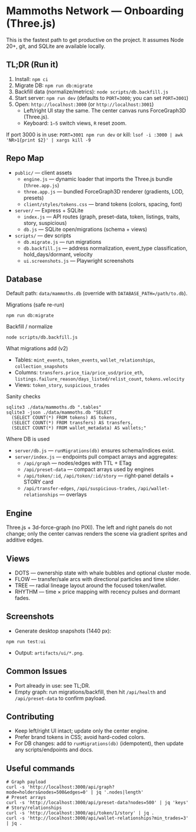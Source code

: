 # Mammoths Network — Onboarding (Three.js)

This is the fastest path to get productive on the project. It assumes Node 20+, git, and SQLite are available locally.

## TL;DR (Run it)
1. Install: `npm ci`
2. Migrate DB: `npm run db:migrate`
3. Backfill data (normalize/metrics): `node scripts/db.backfill.js`
4. Start server: `npm run dev` (defaults to `PORT=3000`; you can set `PORT=3001`)
5. Open: `http://localhost:3000` (or `http://localhost:3001`)
   - Left/right UI stay the same. The center canvas runs ForceGraph3D (Three.js).
   - Keyboard: `1–5` switch views, `R` reset zoom.

If port 3000 is in use: `PORT=3001 npm run dev` or kill: `lsof -i :3000 | awk 'NR>1{print $2}' | xargs kill -9`

## Repo Map
- `public/` — client assets
  - `engine.js` — dynamic loader that imports the Three.js bundle (`three.app.js`)
  - `three.app.js` — bundled ForceGraph3D renderer (gradients, LOD, presets)
  - `client/styles/tokens.css` — brand tokens (colors, spacing, font)
- `server/` — Express + SQLite
  - `index.js` — API routes (graph, preset-data, token, listings, traits, story, suspicious)
  - `db.js` — SQLite open/migrations (schema + views)
- `scripts/` — dev scripts
  - `db.migrate.js` — run migrations
  - `db.backfill.js` — address normalization, event_type classification, hold_days/dormant, velocity
  - `ui.screenshots.js` — Playwright screenshots

## Database
Default path: `data/mammoths.db` (override with `DATABASE_PATH=/path/to.db`).

Migrations (safe re-run)
```
npm run db:migrate
```
Backfill / normalize
```
node scripts/db.backfill.js
```
What migrations add (v2)
- Tables: `mint_events`, `token_events`, `wallet_relationships`, `collection_snapshots`
- Columns: `transfers.price_tia/price_usd/price_eth`, `listings.failure_reason/days_listed/relist_count`, `tokens.velocity`
- Views: `token_story`, `suspicious_trades`

Sanity checks
```
sqlite3 ./data/mammoths.db ".tables"
sqlite3 -json ./data/mammoths.db "SELECT 
  (SELECT COUNT(*) FROM tokens) AS tokens,
  (SELECT COUNT(*) FROM transfers) AS transfers,
  (SELECT COUNT(*) FROM wallet_metadata) AS wallets;"
```

Where DB is used
- `server/db.js` — `runMigrations(db)` ensures schema/indices exist.
- `server/index.js` — endpoints pull compact arrays and aggregates:
  - `/api/graph` — nodes/edges with TTL + ETag
  - `/api/preset-data` — compact arrays used by engines
  - `/api/token/:id`, `/api/token/:id/story` — right-panel details + STORY card
  - `/api/transfer-edges`, `/api/suspicious-trades`, `/api/wallet-relationships` — overlays

## Engine
Three.js + 3d-force-graph (no PIXI). The left and right panels do not change; only the center canvas renders the scene via gradient sprites and additive edges.

## Views
- DOTS — ownership state with whale bubbles and optional cluster mode.
- FLOW — transfer/sale arcs with directional particles and time slider.
- TREE — radial lineage layout around the focused token/wallet.
- RHYTHM — time × price mapping with recency pulses and dormant fades.

## Screenshots
- Generate desktop snapshots (1440 px):
```
npm run test:ui
```
- Output: `artifacts/ui/*.png`.

## Common Issues
- Port already in use: see TL;DR. 
- Empty graph: run migrations/backfill, then hit `/api/health` and `/api/preset-data` to confirm payload.

## Contributing
- Keep left/right UI intact; update only the center engine.
- Prefer brand tokens in CSS; avoid hard-coded colors.
- For DB changes: add to `runMigrations(db)` (idempotent), then update any scripts/endpoints and docs.

## Useful commands
```
# Graph payload
curl -s 'http://localhost:3000/api/graph?mode=holders&nodes=500&edges=0' | jq '.nodes|length'
# Preset arrays
curl -s 'http://localhost:3000/api/preset-data?nodes=500' | jq 'keys'
# Story/relationships
curl -s 'http://localhost:3000/api/token/1/story' | jq .
curl -s 'http://localhost:3000/api/wallet-relationships?min_trades=3' | jq .
```
